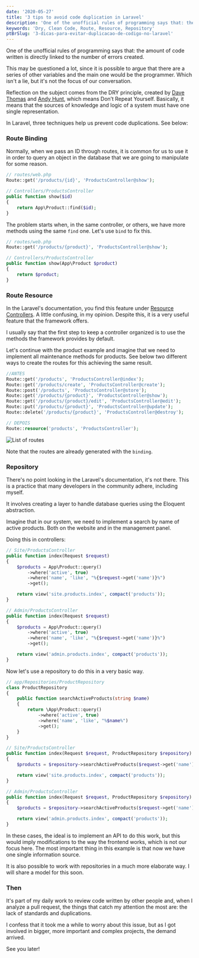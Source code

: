 ```yaml
---
date: '2020-05-27'
title: '3 tips to avoid code duplication in Laravel'
description: 'One of the unofficial rules of programming says that: the amount of code written is directly linked to the number of errors created.'
keywords: 'Dry, Clean Code, Route, Resource, Repository'
ptBrSlug: '3-dicas-para-evitar-duplicacao-de-codigo-no-laravel'
---
```


One of the unofficial rules of programming says that: the amount of code written is directly linked to the number of
errors created.

This may be questioned a lot, since it is possible to argue that there are a series of other variables and the main one
would be the programmer. Which isn't a lie, but it's not the focus of our conversation.

Reflection on the subject comes from the DRY principle, created
by [Dave Thomas](https://en.wikipedia.org/wiki/Dave_Thomas_(programmer))
and [Andy Hunt](https://en.wikipedia.org/wiki/Andy_Hunt_(author)), which means Don’t Repeat Yourself. Basically, it
means that the sources of knowledge and logic of a system must have one single representation.

In Laravel, three techniques help us prevent code duplications. See below:

### Route Binding

Normally, when we pass an ID through routes, it is common for us to use it in order to query an object in the database
that we are going to manipulate for some reason.

```php
// routes/web.php
Route::get('/products/{id}', 'ProductsController@show');

// Controllers/ProductsController
public function show($id)
{
    return App\Product::find($id);
}
```

The problem starts when, in the same controller, or others, we have more methods using the same `find` one. Let's
use `bind` to fix this.

```php
// routes/web.php
Route::get('/products/{product}', 'ProductsController@show');

// Controllers/ProductsController
public function show(App\Product $product)
{
    return $product;
}
```

### Route Resource

In the Laravel's documentation, you find this feature
under [Resource Controllers](https://laravel.com/docs/controllers#resource-controllers). A little confusing, in my
opinion. Despite this, it is a very useful feature that the framework offers.

I usually say that the first step to keep a controller organized is to use the methods the framework provides by
default.

Let's continue with the product example and imagine that we need to implement all maintenance methods for products. See
below two different ways to create the routes for this achieving the same result.

```php
//ANTES
Route::get('/products', 'ProductsController@index');
Route::get('/products/create', 'ProductsController@create');
Route::post('/products', 'ProductsController@store');
Route::get('/products/{product}', 'ProductsController@show');
Route::get('/products/{product}/edit', 'ProductsController@edit');
Route::put('/products/{product}', 'ProductsController@update');
Route::delete('/products/{product}', 'ProductsController@destroy');

// DEPOIS
Route::resource('products', 'ProductsController');
```

![List of routes](/images/posts/dont-repeat-yourself/route-list.png)

Note that the routes are already generated with the `binding`.

### Repository

There's no point looking in the Laravel's documentation, it's not there. This is a practice that many developers in the
community adhere, including myself.

It involves creating a layer to handle database queries using the Eloquent abstraction.

Imagine that in our system, we need to implement a search by name of active products. Both on the website and in the
management panel.

Doing this in controllers:

```php
// Site/ProductsController
public function index(Request $request)
{
    $products = App\Product::query()
        ->where('active', true)
        ->where('name', 'like', "%{$request->get('name')}%")
        ->get();

    return view('site.products.index', compact('products'));
}

// Admin/ProductsController
public function index(Request $request)
{
    $products = App\Product::query()
        ->where('active', true)
        ->where('name', 'like', "%{$request->get('name')}%")
        ->get();

    return view('admin.products.index', compact('products'));
}
```

Now let's use a repository to do this in a very basic way.

```php
// app/Repositories/ProductRepository
class ProductRepository
{
    public function searchActiveProducts(string $name)
    {
        return \App\Product::query()
            ->where('active', true)
            ->where('name', 'like', "%$name%")
            ->get();
    }
}

// Site/ProductsController
public function index(Request $request, ProductRepository $repository)
{
    $products = $repository->searchActiveProducts($request->get('name'));

    return view('site.products.index', compact('products'));
}

// Admin/ProductsController
public function index(Request $request, ProductRepository $repository)
{
    $products = $repository->searchActiveProducts($request->get('name'));

    return view('admin.products.index', compact('products'));
}
```

In these cases, the ideal is to implement an API to do this work, but this would imply modifications to the way the
frontend works, which is not our focus here. The most important thing in this example is that now we have one single
information source.

It is also possible to work with repositories in a much more elaborate way. I will share a model for this soon.

### Then

It's part of my daily work to review code written by other people and, when I analyze a pull request, the things that
catch my attention the most are: the lack of standards and duplications.

I confess that it took me a while to worry about this issue, but as I got involved in bigger, more important and complex
projects, the demand arrived.

See you later!
